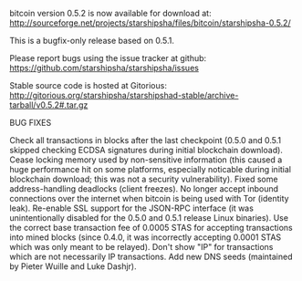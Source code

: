 bitcoin version 0.5.2 is now available for download at:
http://sourceforge.net/projects/starshipsha/files/bitcoin/starshipsha-0.5.2/

This is a bugfix-only release based on 0.5.1.

Please report bugs using the issue tracker at github:
https://github.com/starshipsha/starshipsha/issues

Stable source code is hosted at Gitorious:
http://gitorious.org/starshipsha/starshipshad-stable/archive-tarball/v0.5.2#.tar.gz

BUG FIXES

Check all transactions in blocks after the last checkpoint (0.5.0 and 0.5.1 skipped checking ECDSA signatures during initial blockchain download).
Cease locking memory used by non-sensitive information (this caused a huge performance hit on some platforms, especially noticable during initial blockchain download; this was
not a security vulnerability).
Fixed some address-handling deadlocks (client freezes).
No longer accept inbound connections over the internet when bitcoin is being used with Tor (identity leak).
Re-enable SSL support for the JSON-RPC interface (it was unintentionally disabled for the 0.5.0 and 0.5.1 release Linux binaries).
Use the correct base transaction fee of 0.0005 STAS for accepting transactions into mined blocks (since 0.4.0, it was incorrectly accepting 0.0001 STAS which was only meant to be relayed).
Don't show "IP" for transactions which are not necessarily IP transactions.
Add new DNS seeds (maintained by Pieter Wuille and Luke Dashjr).
